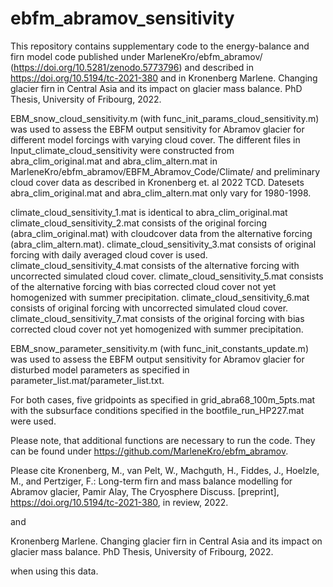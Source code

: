 # ebfm_abramov_sensitivity
This repository contains supplementary code to the energy-balance and firn model code published under MarleneKro/ebfm_abramov/ (https://doi.org/10.5281/zenodo.5773796) and described in  https://doi.org/10.5194/tc-2021-380  and in Kronenberg Marlene. Changing glacier firn in Central Asia and its impact on glacier mass balance. PhD Thesis, University of Fribourg, 2022.

EBM_snow_cloud_sensitivity.m (with func_init_params_cloud_sensitivity.m) was used to assess the EBFM output sensitivity for Abramov glacier for different model forcings with varying cloud cover. The different files in Input_climate_cloud_sensitivity were constructed from abra_clim_original.mat and abra_clim_altern.mat in  MarleneKro/ebfm_abramov/EBFM_Abramov_Code/Climate/ and preliminary cloud cover data as described in Kronenberg et. al 2022 TCD. Datesets abra_clim_original.mat and abra_clim_altern.mat only vary for 1980-1998.

climate_cloud_sensitivity_1.mat is identical to abra_clim_original.mat 
climate_cloud_sensitivity_2.mat consists of the original forcing (abra_clim_original.mat) with cloudcover data from the alternative forcing (abra_clim_altern.mat). 
climate_cloud_sensitivity_3.mat consists of original forcing with daily averaged cloud cover is used. 
climate_cloud_sensitivity_4.mat consists of the alternative forcing with uncorrected simulated cloud cover.
climate_cloud_sensitivity_5.mat consists of the alternative forcing with bias corrected cloud cover not yet homogenized with summer precipitation.
climate_cloud_sensitivity_6.mat consists of original forcing with uncorrected simulated cloud cover.
climate_cloud_sensitivity_7.mat consists of the original forcing with bias corrected cloud cover not yet homogenized with summer precipitation. 

EBM_snow_parameter_sensitivity.m (with func_init_constants_update.m) was used to assess the EBFM output sensitivity for Abramov glacier for disturbed model parameters as specified in parameter_list.mat/parameter_list.txt.

For both cases, five gridpoints as specified in grid_abra68_100m_5pts.mat with the subsurface conditions specified in the bootfile_run_HP227.mat were used.

Please note, that additional functions are necessary to run the code. They can be found under https://github.com/MarleneKro/ebfm_abramov.   

Please cite 
Kronenberg, M., van Pelt, W., Machguth, H., Fiddes, J., Hoelzle, M., and Pertziger, F.: Long-term firn and mass balance modelling for Abramov glacier, Pamir Alay, The Cryosphere Discuss. [preprint], https://doi.org/10.5194/tc-2021-380, in review, 2022.  

and

Kronenberg Marlene. Changing glacier firn in Central Asia and its impact on glacier mass balance. PhD Thesis, University of Fribourg, 2022.

when using this data. 
